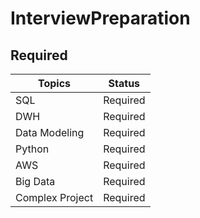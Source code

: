 # InterviewPreparation

## Required

|Topics|Status|
|-|-|
|SQL|Required||
|DWH|Required||
|Data Modeling|Required||
|Python|Required||
|AWS|Required||
|Big Data|Required||
|Complex Project|Required||

